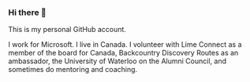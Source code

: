### Hi there 👋

This is my personal GitHub account.

I work for Microsoft. I live in Canada. I volunteer with Lime Connect as a member of the board for Canada, Backcountry Discovery Routes as an ambassador, the University of Waterloo on the Alumni Council, and sometimes do mentoring and coaching.

<!--
**matt-the-ogre/matt-the-ogre** is a ✨ _special_ ✨ repository because its `README.md` (this file) appears on your GitHub profile.

Here are some ideas to get you started:

- 🔭 I’m currently working on ...
- 🌱 I’m currently learning ...
- 👯 I’m looking to collaborate on ...
- 🤔 I’m looking for help with ...
- 💬 Ask me about ...
- 📫 How to reach me: ...
- 😄 Pronouns: ...
- ⚡ Fun fact: ...
-->

